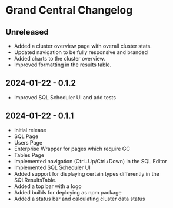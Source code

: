 # Grand Central Changelog

## Unreleased

- Added a cluster overview page with overall cluster stats.
- Updated navigation to be fully responsive and branded
- Added charts to the cluster overview.
- Improved formatting in the results table.

## 2024-01-22 - 0.1.2

- Improved SQL Scheduler UI and add tests

## 2024-01-22 - 0.1.1

- Initial release
- SQL Page
- Users Page
- Enterprise Wrapper for pages which require GC
- Tables Page
- Implemented navigation (Ctrl+Up/Ctrl+Down) in the SQL Editor
- Implemented SQL Scheduler UI
- Added support for displaying certain types differently in the SQLResultsTable.
- Added a top bar with a logo
- Added builds for deploying as npm package
- Added a status bar and calculating cluster data status
